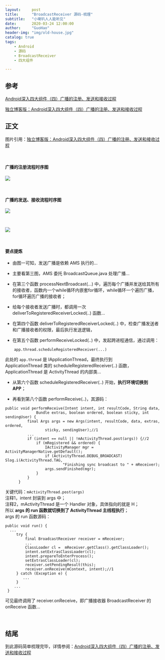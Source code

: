 ```yaml
---
layout:     post  
title:      "BroadcastReceiver 源码-梳理"  
subtitle:   "小喇叭人人能听见"  
date:       2020-03-24 12:00:00  
author:     "GuoHao"  
header-img: "img/old-house.jpg"  
catalog: true  
tags:  
    - Android  
    - 源码  
    - BroadcastReceiver  
    - 四大组件  

---
```


## 参考

[Android深入四大组件（四）广播的注册、发送和接收过程](https://blog.csdn.net/itachi85/article/details/71629201)

[独立博客版：Android深入四大组件（四）广播的注册、发送和接收过程 ](http://liuwangshu.cn/framework/component/4-broadcastreceiver.html)

## 正文

图片引用：[独立博客版：Android深入四大组件（四）广播的注册、发送和接收过程 ](http://liuwangshu.cn/framework/component/4-broadcastreceiver.html)

<br>

#### 广播的注册流程时序图

![](https://s2.ax1x.com/2019/05/28/VeA1Ds.png)

<br>

#### 广播的发送、接收流程时序图

![](https://s2.ax1x.com/2019/05/28/VeA3bn.png)

<br>

![](https://s2.ax1x.com/2019/05/28/VeAGEq.png)

<br>

#### 要点提炼

- 由图一可知，发送广播是依赖 AMS 执行的...

- 主要看第三图，AMS 委托 BroadcastQueue.java 处理广播...

- 在第三个函数 processNextBroadcast(...) 中，遍历每个广播并发送给其所有的接收者，函数内一个while循环内嵌套for循环，while循环一个遍历广播，for循环遍历广播的接收者；<br>

- 给每个接收者发送广播时，都调用一次 deliverToRegisteredReceiverLocked(..) 函数...

- 在第四个函数 deliverToRegisteredReceiverLocked(..) 中，检查广播发送者和广播接收者的权限，最后执行发送逻辑，

- 在第五个函数 performReceiveLocked(..) 中，发起跨进程通信，通过调用：

```
    app.thread.scheduleRegisteredReceiver(...)
```

此处的 `app.thread` 是 IApplicationThread，最终执行到<br>
ApplicationThread 类的 scheduleRegisteredReceiver(..) 函数，
ApplicationThread 是 ActivityThread 的内部类...

- 从第六个函数 scheduleRegisteredReceiver(..) 开始，**执行环境切换到 APP**；

- 再看到第八个函数 performReceive(..)，其源码：<br>

```
public void performReceive(Intent intent, int resultCode, String data,
              Bundle extras, boolean ordered, boolean sticky, int sendingUser) {
          final Args args = new Args(intent, resultCode, data, extras, ordered,
                  sticky, sendingUser);//1
          ...
          if (intent == null || !mActivityThread.post(args)) {//2
              if (mRegistered && ordered) {
                  IActivityManager mgr = ActivityManagerNative.getDefault();
                  if (ActivityThread.DEBUG_BROADCAST) Slog.i(ActivityThread.TAG,
                          "Finishing sync broadcast to " + mReceiver);
                  args.sendFinished(mgr);
              }
          }
      }
```

关键代码：`mActivityThread.post(args)` <br>
注释1，intent 封装到 args 中；<br>
注释2，mActivityThread 是一个 Handler 对象，具体指向的就是 H；<br>
所以 **args 的 run 函数就切换到了 ActivityThread 主线程执行**；<br>
args 的 run 函数源码：<br>

```
public void run() {
  ...
     try {
         final BroadcastReceiver receiver = mReceiver;
         ...
         ClassLoader cl =  mReceiver.getClass().getClassLoader();
         intent.setExtrasClassLoader(cl);
         intent.prepareToEnterProcess();
         setExtrasClassLoader(cl);
         receiver.setPendingResult(this);
         receiver.onReceive(mContext, intent);//1
     } catch (Exception e) {
        ...
     }
    ...
 }
```

可见最终调用了 receiver.onReceive，即广播接收器 BroadcastReceiver 的 onReceive 函数...

<br>

## 结尾

到此源码简单梳理完毕，详情参阅：[Android深入四大组件（四）广播的注册、发送和接收过程 ](http://liuwangshu.cn/framework/component/4-broadcastreceiver.html)